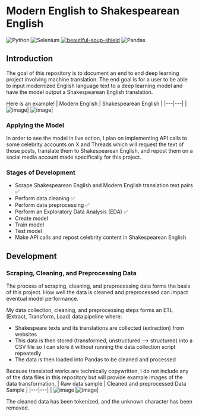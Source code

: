 # Modern English to Shakespearean English 
![Python](https://img.shields.io/badge/python-3670A0?style=for-the-badge&logo=python&logoColor=ffdd54)
![Selenium](https://img.shields.io/badge/-selenium-%43B02A?style=for-the-badge&logo=selenium&logoColor=white)
[![beautiful-soup-shield][beautifulsoup-shield]][beautifulsoup-url] 
![Pandas](https://img.shields.io/badge/pandas-%23150458.svg?style=for-the-badge&logo=pandas&logoColor=white)



## Introduction 
The goal of this repository is to document an end to end deep learning project involving machine translation. The end goal
is for a user to be able to input modernized English language text to a deep learning model and have the model output
a Shakespearean English translation. 

Here is an example! 
| Modern English  | Shakespearean English  |
|---|---|
| ![image](https://github.com/DiscoDoggy/shakespeare_translation/assets/110149934/12f4bd84-a4b3-4131-92a6-dcc34ffe160d)| ![image](https://github.com/DiscoDoggy/shakespeare_translation/assets/110149934/efd1f957-8f67-4224-815a-6d8e06f10c24)| 

### Applying the Model 
In order to see the model in live action, I plan on implementing API calls to some celebrity accounts on
X and Threads which will request the text of those posts, translate them to Shakespearean English, and repost them on a social media account
made specifically for this project. 

### Stages of Development 
* Scrape Shakespearean English and Modern English translation text pairs :white_check_mark:
* Perform data cleaning :white_check_mark:
* Perform data preprocessing :white_check_mark:
* Perform an Exploratory Data Analysis (EDA) :white_check_mark:
* Create model
* Train model
* Test model
* Make API calls and repost celebrity content in Shakespearean English

## Development 
### Scraping, Cleaning, and Preprocessing Data 
The process of scraping, cleaning, and preprocessing data forms the basis of this project. How well the data is cleaned and preprocessed can impact
eventual model performance. 

My data collection, cleaning, and preprocessing steps forms an ETL (Extract, Transform, Load) data pipeline where: 
* Shakespeare texts and its translations are collected (extraction) from websites
* This data is then stored (transformed, unstructured --> structured) into a CSV file so I can store it without running the data collection script repeatedly
* The data is then loaded into Pandas to be cleaned and processed

Because translated works are technically copywritten, I do not include any of the data files in this repository but will provide example images of the data transformation. 
| Raw data sample  | Cleaned and preprocessed Data Sample  |
|---|---|
| ![image](https://github.com/DiscoDoggy/shakespeare_translation/assets/110149934/8ced972a-9e59-4bb6-b72d-e1823dd2f15a)|![image](https://github.com/DiscoDoggy/shakespeare_translation/assets/110149934/904e5fbd-c866-44f2-a3b5-cd6ca692aad7)| 

The cleaned data has been tokenized, and the unknown character has been removed. 

[beautifulsoup-shield]: https://img.shields.io/badge/-BEAUTIFULSOUP-blue?style=for-the-badge
[beautifulsoup-url]: https://www.crummy.com/software/BeautifulSoup/bs4/doc/

